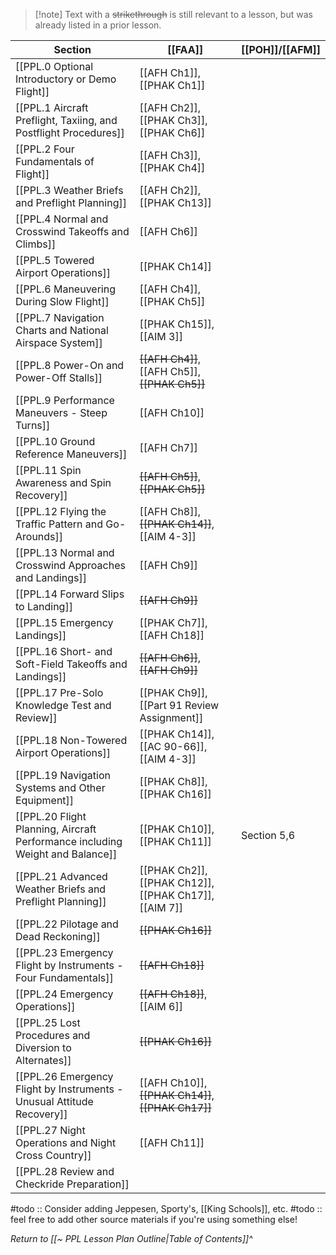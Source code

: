 > [!note] Text with a ~~strikethrough~~ is still relevant to a lesson, but was already listed in a prior lesson.

| Section                                                                                          | [[FAA]]                                               | [[POH]]/[[AFM]] |
| ------------------------------------------------------------------------------------------------ | ----------------------------------------------------- | --------------- |
| [[PPL.0 Optional Introductory or Demo Flight]]                                                   | [[AFH Ch1]], [[PHAK Ch1]]                             |                 |
| [[PPL.1 Aircraft Preflight, Taxiing, and Postflight Procedures]]                                 | [[AFH Ch2]], [[PHAK Ch3]], [[PHAK Ch6]]               |                 |
| [[PPL.2 Four Fundamentals of Flight]]                                                            | [[AFH Ch3]], [[PHAK Ch4]]                             |                 |
| [[PPL.3 Weather Briefs and Preflight Planning]]                                                  | [[AFH Ch2]], [[PHAK Ch13]]                            |                 |
| [[PPL.4 Normal and Crosswind Takeoffs and Climbs]]                                               | [[AFH Ch6]]                                           |                 |
| [[PPL.5 Towered Airport Operations]]                                                             | [[PHAK Ch14]]                                         |                 |
| [[PPL.6 Maneuvering During Slow Flight]]                                                         | [[AFH Ch4]], [[PHAK Ch5]]                             |                 |
| [[PPL.7 Navigation Charts and National Airspace System]]                                         | [[PHAK Ch15]], [[AIM 3]]                              |                 |
| [[PPL.8 Power-On and Power-Off Stalls]]                                                          | ~~[[AFH Ch4]]~~, [[AFH Ch5]], ~~[[PHAK Ch5]]~~        |                 |
| [[PPL.9 Performance Maneuvers - Steep Turns]]                                                    | [[AFH Ch10]]                                          |                 |
| [[PPL.10 Ground Reference Maneuvers]]                                                            | [[AFH Ch7]]                                           |                 |
| [[PPL.11 Spin Awareness and Spin Recovery]]                                                      | ~~[[AFH Ch5]]~~, ~~[[PHAK Ch5]]~~                     |                 |
| [[PPL.12 Flying the Traffic Pattern and Go-Arounds]]                                             | [[AFH Ch8]], ~~[[PHAK Ch14]]~~, [[AIM 4-3]]           |                 |
| [[PPL.13 Normal and Crosswind Approaches and Landings]]                                          | [[AFH Ch9]]                                           |                 |
| [[PPL.14 Forward Slips to Landing]]                                                              | ~~[[AFH Ch9]]~~                                       |                 |
| [[PPL.15 Emergency Landings]]                                                                    | [[PHAK Ch7]], [[AFH Ch18]]                            |                 |
| [[PPL.16 Short- and Soft-Field Takeoffs and Landings]]                                           | ~~[[AFH Ch6]]~~, ~~[[AFH Ch9]]~~                      |                 |
| [[PPL.17 Pre-Solo Knowledge Test and Review]]                                                    | [[PHAK Ch9]], [[Part 91 Review Assignment]]           |                 |
| [[PPL.18 Non-Towered Airport Operations]]                                                        | [[PHAK Ch14]], [[AC 90-66]], [[AIM 4-3]]              |                 |
| [[PPL.19 Navigation Systems and Other Equipment]]                                                | [[PHAK Ch8]], [[PHAK Ch16]]                           |                 |
| [[PPL.20 Flight Planning, Aircraft Performance including Weight and Balance]]                                     | [[PHAK Ch10]], [[PHAK Ch11]]                          | Section 5,6    |
| [[PPL.21 Advanced Weather Briefs and Preflight Planning]]                                        | [[PHAK Ch2]], [[PHAK Ch12]], [[PHAK Ch17]], [[AIM 7]] |                 |
| [[PPL.22 Pilotage and Dead Reckoning]]                                                           | ~~[[PHAK Ch16]]~~                                     |                 |
| [[PPL.23 Emergency Flight by Instruments - Four Fundamentals]]                      | ~~[[AFH Ch18]]~~                                      |                 |
| [[PPL.24 Emergency Operations]]                                                                  | ~~[[AFH Ch18]]~~, [[AIM 6]]                           |                 |
| [[PPL.25 Lost Procedures and Diversion to Alternates]]                                          | ~~[[PHAK Ch16]]~~                                     |                 |
| [[PPL.26 Emergency Flight by Instruments - Unusual Attitude Recovery]] | [[AFH Ch10]], ~~[[PHAK Ch14]]~~, ~~[[PHAK Ch17]]~~    |                 |
| [[PPL.27 Night Operations and Night Cross Country]]                                              | [[AFH Ch11]]                                          |                 |
| [[PPL.28 Review and Checkride Preparation]]                                                      |                                                       |                 |


#todo :: Consider adding Jeppesen, Sporty's, [[King Schools]], etc.
#todo :: feel free to add other source materials if you're using something else!

*Return to [[~ PPL Lesson Plan Outline|Table of Contents]]^*